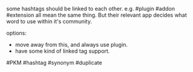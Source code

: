 some hashtags should be linked to each other.
e.g. #plugin #addon #extension all mean the same thing.
But their relevant app decides what word to use within it's community.

options:
- move away from this, and always use plugin.
- have some kind of linked tag support.

#PKM #hashtag #synonym #duplicate
